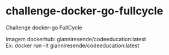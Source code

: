 # challenge-docker-go-fullcycle
Challenge docker-go FullCycle

Imagem dockerhub: gianniresende/codeeducation:latest\
Ex: docker run -it gianniresende/codeeducation:latest
